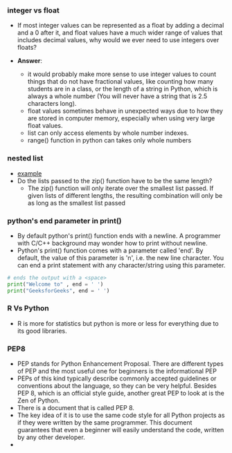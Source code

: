 
### integer vs float

- If most integer values can be represented as a float by adding a decimal and a 0 after it, and float values have a much wider range of values that includes decimal values, why would we ever need to use integers over floats?

- **Answer**:
  - it would  probably make more sense to use integer values to count things that do not have fractional values, like counting how many students are in a class, or the length of a string in Python, which is always a whole number (You will never have a string that is 2.5 characters long).
  - float values sometimes behave in unexpected ways due to how they are stored in computer memory, especially when using very large float values.
  - list can only access elements by whole number indexes.
  - range() function in python can takes only whole numbers


### nested list
- [example](https://github.com/nitops/python-practice/blob/main/1_basic_pyhon/3_lists/1.2_nested_list_example.py)
- Do the lists passed to the zip() function have to be the same length?
  - The zip() function will only iterate over the smallest list passed. If given lists of different lengths, the resulting combination will only be as long as the smallest list passed



### python's end parameter in print()

- By default python's print() function ends with a newline. A programmer with C/C++ background may wonder how to print without newline.
- Python's print() function comes with a parameter called 'end'. By default, the value of this parameter is 'n', i.e. the new line character. You can end a print statement with any character/string using this parameter.

```python
# ends the output with a <space>
print("Welcome to" , end = ' ')
print("GeeksforGeeks", end = ' ')
```

### R Vs Python
- R is more for statistics but python is more or less for everything due to its good libraries. 

### PEP8

- PEP stands for Python Enhancement Proposal. There are different types of PEP and the most useful one for beginners is the informational PEP
- PEPs of this kind typically describe commonly accepted guidelines or conventions about the language, so they can be very helpful. Besides PEP 8, which is an official style guide, another great PEP to look at is the Zen of Python.
- There is a document that is called PEP 8. 
- The key idea of it is to use the same code style for all Python projects as if they were written by the same programmer. This document guarantees that even a beginner will easily understand the code, written by any other developer.
- 